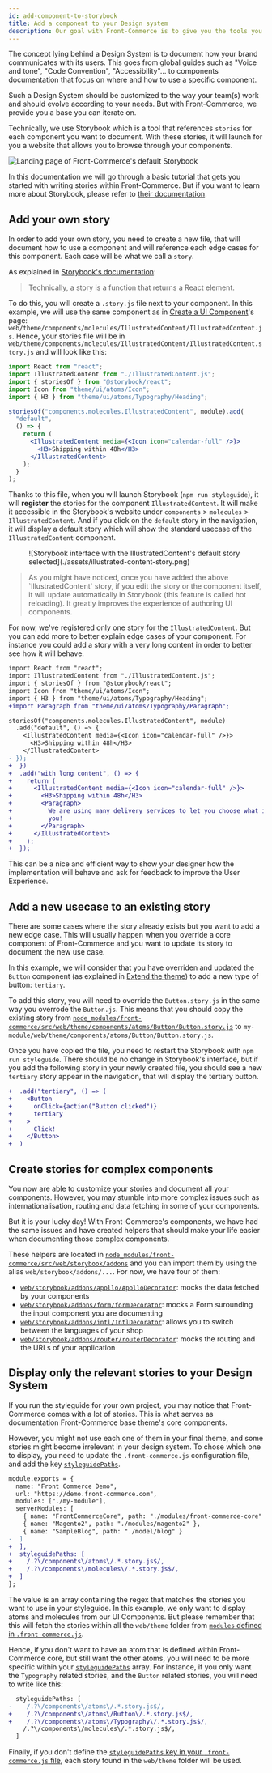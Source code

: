 ```yaml
---
id: add-component-to-storybook
title: Add a component to your Design system
description: Our goal with Front-Commerce is to give you the tools you need to develop a delightful user experience within your e-commerce shop. One of these tools is a Design System.
---
```


The concept lying behind a Design System is to document how your brand
communicates with its users. This goes from global guides such as "Voice and
tone", "Code Convention", "Accessibility"… to components documentation that
focus on where and how to use a specific component.

Such a Design System should be customized to the way your team(s) work and
should evolve according to your needs. But with Front-Commerce, we provide
you a base you can iterate on.

Technically, we use Storybook which is a tool that references `stories` for
each component you want to document. With these stories, it will launch for
you a website that allows you to browse through your components.

![Landing page of Front-Commerce's default Storybook](./assets/storybook.png)

In this documentation we will go through a basic tutorial that gets you
started with writing stories within Front-Commerce. But if you want to learn
more about Storybook, please refer to
[their documentation](https://storybook.js.org/basics/writing-stories/).

<!-- TODO For more detailed information about Front-Commerce specific configurations of Storybook, please refer to TODO -->

## Add your own story

In order to add your own story, you need to create a new file, that will
document how to use a component and will reference each edge cases for this
component. Each case will be what we call a `story`.

As explained in
[Storybook's documentation](https://storybook.js.org/basics/writing-stories/):

<blockquote class="cite">
Technically, a story is a function that returns a React element.
</blockquote>

To do this, you will create a `.story.js` file next to your component. In this
example, we will use the same component as in
[Create a UI Component](create-a-ui-component.html)'s page:
`web/theme/components/molecules/IllustratedContent/IllustratedContent.js`. Hence,
your stories file will be in
`web/theme/components/molecules/IllustratedContent/IllustratedContent.story.js`
and will look like this:

```jsx
import React from "react";
import IllustratedContent from "./IllustratedContent.js";
import { storiesOf } from "@storybook/react";
import Icon from "theme/ui/atoms/Icon";
import { H3 } from "theme/ui/atoms/Typography/Heading";

storiesOf("components.molecules.IllustratedContent", module).add(
  "default",
  () => {
    return (
      <IllustratedContent media={<Icon icon="calendar-full" />}>
        <H3>Shipping within 48h</H3>
      </IllustratedContent>
    );
  }
);
```

Thanks to this file, when you will launch Storybook (`npm run styleguide`), it
will **register** the stories for the component `IllustratedContent`. It will
make it accessible in the Storybook's website under `components` > `molecules`
\> `IllustratedContent`. And if you click on the `default` story in the
navigation, it will display a default story which will show the standard usecase
of the `IllustratedContent` component.

<figure>
![Storybook interface with the IllustratedContent's default story selected](./assets/illustrated-content-story.png)
</figure>

<blockquote class="note">
As you might have noticed, once you have added the above `IllustratedContent`
story, if you edit the story or the component itself, it will update
automatically in Storybook (this feature is called hot reloading). It greatly improves the experience of authoring UI components.
</blockquote>

For now, we've registered only one story for the `IllustratedContent`. But you can
add more to better explain edge cases of your component. For instance you could
add a story with a very long content in order to better see how it will behave.

```diff
import React from "react";
import IllustratedContent from "./IllustratedContent.js";
import { storiesOf } from "@storybook/react";
import Icon from "theme/ui/atoms/Icon";
import { H3 } from "theme/ui/atoms/Typography/Heading";
+import Paragraph from "theme/ui/atoms/Typography/Paragraph";

storiesOf("components.molecules.IllustratedContent", module)
  .add("default", () => {
    <IllustratedContent media={<Icon icon="calendar-full" />}>
      <H3>Shipping within 48h</H3>
    </IllustratedContent>
- });
+  })
+  .add("with long content", () => {
+    return (
+      <IllustratedContent media={<Icon icon="calendar-full" />}>
+        <H3>Shipping within 48h</H3>
+        <Paragraph>
+          We are using many delivery services to let you choose what is best for
+          you!
+        </Paragraph>
+      </IllustratedContent>
+    );
+  });
```

This can be a nice and efficient way to show your designer how the
implementation will behave and ask for feedback to improve the User Experience.

## Add a new usecase to an existing story

There are some cases where the story already exists but you want to add a new
edge case. This will usually happen when you override a core component of
Front-Commerce and you want to update its story to document the new use case.

In this example, we will consider that you have overriden and updated the
`Button` component (as explained in [Extend the theme](extend-the-theme.html)) to
add a new type of button: `tertiary`.

To add this story, you will need to override the `Button.story.js` in the same
way you overrode the `Button.js`. This means that you should copy the existing
story from
[`node_modules/front-commerce/src/web/theme/components/atoms/Button/Button.story.js`](https://gitlab.com/front-commerce/front-commerce/blob/main/src/web/theme/components/atoms/Button/Button.story.js)
to `my-module/web/theme/components/atoms/Button/Button.story.js`.

Once you have copied the file, you need to restart the Storybook with
`npm run styleguide`. There should be no change in Storybook's interface, but if
you add the following story in your newly created file, you should see a new
`tertiary` story appear in the navigation, that will display the tertiary button.

```diff
+  .add("tertiary", () => (
+    <Button
+      onClick={action("Button clicked")}
+      tertiary
+    >
+      Click!
+    </Button>
+  )
```

## Create stories for complex components

You now are able to customize your stories and document all your components.
However, you may stumble into more complex issues such as internationalisation,
routing and data fetching in some of your components.

But it is your lucky day! With Front-Commerce's components, we have had the same
issues and have created helpers that should make your life easier when
documenting those complex components.

These helpers are located in
[`node_modules/front-commerce/src/web/storybook/addons`](https://gitlab.com/front-commerce/front-commerce/tree/main/src/web/storybook/addons) and you can import them by
using the alias `web/storybook/addons/...`. For now, we have four of them:

- [`web/storybook/addons/apollo/ApolloDecorator`](https://gitlab.com/front-commerce/front-commerce/blob/main/src/web/storybook/addons/apollo/ApolloDecorator.js): mocks the data fetched by your
  components
- [`web/storybook/addons/form/formDecorator`](https://gitlab.com/front-commerce/front-commerce/blob/main/src/web/storybook/addons/form/formDecorator.js): mocks a Form surounding the input
  component you are documenting
- [`web/storybook/addons/intl/IntlDecorator`](https://gitlab.com/front-commerce/front-commerce/blob/main/src/web/storybook/addons/intl/IntlDecorator.js): allows you to switch between the
  languages of your shop
- [`web/storybook/addons/router/routerDecorator`](https://gitlab.com/front-commerce/front-commerce/blob/main/src/web/storybook/addons/router/routerDecorator.js): mocks the routing and the URLs of
  your application

<!-- TODO document usage of each of these helpers -->

## Display only the relevant stories to your Design System

If you run the styleguide for your own project, you may notice that
Front-Commerce comes with a lot of stories. This is what serves as
documentation Front-Commerce base theme's core components.

However, you might not use each one of them in your final theme, and some
stories might become irrelevant in your design system. To chose which one to
display, you need to update the `.front-commerce.js` configuration file, and
add the key [`styleguidePaths`](/docs/reference/front-commerce-js.html#styleguidePaths).

```diff
module.exports = {
  name: "Front Commerce Demo",
  url: "https://demo.front-commerce.com",
  modules: ["./my-module"],
  serverModules: [
    { name: "FrontCommerceCore", path: "./modules/front-commerce-core" },
    { name: "Magento2", path: "./modules/magento2" },
    { name: "SampleBlog", path: "./model/blog" }
-  ]
+  ],
+  styleguidePaths: [
+    /.?\/components\/atoms\/.*.story.js$/,
+    /.?\/components\/molecules\/.*.story.js$/,
+  ]
};
```

The value is an array containing the regex that matches the stories you want
to use in your styleguide. In this example, we only want to display atoms and
molecules from our UI Components. But please remember that this will fetch
the stories within all the `web/theme` folder from [`modules` defined in
`.front-commerce.js`](/docs/reference/front-commerce-js.html#modules).

Hence, if you don't want to have an atom that is defined within
Front-Commerce core, but still want the other atoms, you will need to be more
specific within your [`styleguidePaths`](/docs/reference/front-commerce-js.html#styleguidePaths) array. For instance, if you only want
the `Typography` related stories, and the `Button` related stories, you will
need to write like this:

```diff
  styleguidePaths: [
-    /.?\/components\/atoms\/.*.story.js$/,
+    /.?\/components\/atoms\/Button\/.*.story.js$/,
+    /.?\/components\/atoms\/Typography\/.*.story.js$/,
    /.?\/components\/molecules\/.*.story.js$/,
  ]
```

Finally, if you don't define the [`styleguidePaths` key in your `.front-commerce.js` file](/docs/reference/front-commerce-js.html#styleguidePaths), each story found in the `web/theme` folder will be used.
